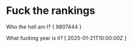 # Fuck the rankings

Who the hell am I?
{ 9807444 }

What fucking year is it?
[ 2025-01-21T10:00:00Z ]
